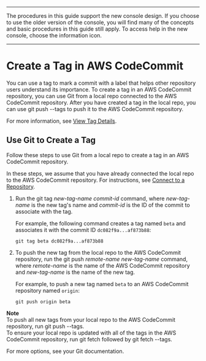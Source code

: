 --------

 The procedures in this guide support the new console design\. If you choose to use the older version of the console, you will find many of the concepts and basic procedures in this guide still apply\. To access help in the new console, choose the information icon\.

--------

# Create a Tag in AWS CodeCommit<a name="how-to-create-tag"></a>

You can use a tag to mark a commit with a label that helps other repository users understand its importance\. To create a tag in an AWS CodeCommit repository, you can use Git from a local repo connected to the AWS CodeCommit repository\. After you have created a tag in the local repo, you can use git push \-\-tags to push it to the AWS CodeCommit repository\. 

For more information, see [View Tag Details](how-to-view-tag-details.md)\.

## Use Git to Create a Tag<a name="how-to-create-tag-git"></a>

Follow these steps to use Git from a local repo to create a tag in an AWS CodeCommit repository\.

In these steps, we assume that you have already connected the local repo to the AWS CodeCommit repository\. For instructions, see [Connect to a Repository](how-to-connect.md)\.

1. Run the git tag *new\-tag\-name* *commit\-id* command, where *new\-tag\-name* is the new tag's name and *commit\-id* is the ID of the commit to associate with the tag\.

   For example, the following command creates a tag named `beta` and associates it with the commit ID `dc082f9a...af873b88`:

   ```
   git tag beta dc082f9a...af873b88
   ```

1. To push the new tag from the local repo to the AWS CodeCommit repository, run the git push *remote\-name* *new\-tag\-name* command, where *remote\-name* is the name of the AWS CodeCommit repository and *new\-tag\-name* is the name of the new tag\. 

   For example, to push a new tag named `beta` to an AWS CodeCommit repository named `origin`:

   ```
   git push origin beta
   ```

**Note**  
To push all new tags from your local repo to the AWS CodeCommit repository, run git push \-\-tags\.  
To ensure your local repo is updated with all of the tags in the AWS CodeCommit repository, run git fetch followed by git fetch \-\-tags\.

For more options, see your Git documentation\.